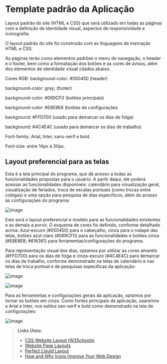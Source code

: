 # Template padrão da Aplicação

Layout padrão do site (HTML e CSS) que será utilizado em todas as páginas com a definição de identidade visual, aspectos de responsividade e iconografia.

O layout padrão do site foi construído com as linguagens de marcação HTML e CSS.

As páginas terão como elementos padrões o menu de navegação, o header e o footer, bem como a formatação dos botões e as cores de avisos, além dos elementos de identidade visual citados abaixo:

Cores RGB: 
background-color: #050450 (header)

background-color: gray; (footer)

background-color: #069CF0 (botões principais)

background-color: #E8E8E8 (botões de configurações

background: #FFD700 (usado para demarcar os dias de folga)

background: #4C4E4C (usado para demarcar os dias de trabalho)


Font-family: Arial, Inter, sans-serif e bold.

Font-size: entre 14px à 30px.

## Layout preferencial para as telas
Esta é a tela principal do programa, que dá acesso a todas as funcionalidades propostas para o usuário. A partir daqui, ele poderá acessar as funcionalidades disponíveis: calendário para visualização geral, visualização de feriados, troca de escalas pontuais (como trocas entre colegas) e uma opção para pesquisa de dias específicos, além do acesso às configurações do programa:

![image](https://github.com/ICEI-PUC-Minas-PMV-ADS/pmv-ads-2023-2-e1-proj-web-t3-Grupo4/assets/110932147/fc69c28d-b2b6-4b60-b727-59352be7fc06)

Este será o layout preferencial e modelo para as funcionalidades existentes e as demais a porvir. O esquema de cores foi definido, conforme detalhado acima: Azul-escuro (#050450) para o cabeçalho, cinza para o rodapé das telas, botões azul-claro (#069CF0) para as funcionalidades e botões cinza (#E8E8E8; #616361) para ferramentas/configurações do programa.

Para representação visual dos dias, optamos por utilizar as cores amarelo (#FFD700) para os dias de folga e cinza-escuro (#4C4E4C) para demarcar os dias de trabalho, conforme demonstrado na telas de calendário e nas telas de troca pontual e de pesquisas específicas da aplicação:

![image](https://github.com/ICEI-PUC-Minas-PMV-ADS/pmv-ads-2023-2-e1-proj-web-t3-Grupo4/assets/110932147/4d637ffb-13a4-4590-bbe5-d165258a8a38)

![image](https://github.com/ICEI-PUC-Minas-PMV-ADS/pmv-ads-2023-2-e1-proj-web-t3-Grupo4/assets/110932147/091abb5c-27dd-482c-8b02-60441cba224a)

Para as ferramentas e configurações gerais da aplicação, optamos por tornar os botões em cinza. Como fontes principais da aplicação, usaremos a Arial e Inter, nos estilos san-serif e bold como demonstrado na tela de configurações:

![image](https://github.com/ICEI-PUC-Minas-PMV-ADS/pmv-ads-2023-2-e1-proj-web-t3-Grupo4/assets/110932147/2caab490-73e9-469d-ba9f-278f7944653c)




> **Links Úteis**:
>
> - [CSS Website Layout (W3Schools)](https://www.w3schools.com/css/css_website_layout.asp)
> - [Website Page Layouts](http://www.cellbiol.com/bioinformatics_web_development/chapter-3-your-first-web-page-learning-html-and-css/website-page-layouts/)
> - [Perfect Liquid Layout](https://matthewjamestaylor.com/perfect-liquid-layouts)
> - [How and Why Icons Improve Your Web Design](https://usabilla.com/blog/how-and-why-icons-improve-you-web-design/)
